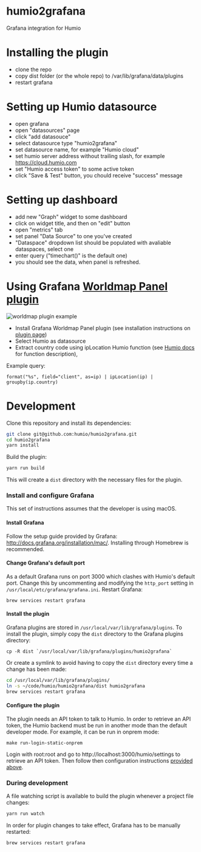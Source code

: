 # humio2grafana

Grafana integration for Humio

# Installing the plugin
-   clone the repo
-   copy dist folder (or the whole repo) to /var/lib/grafana/data/plugins
-   restart grafana

# Setting up Humio datasource
-   open grafana
-   open "datasources" page
-   click "add datasouce"
-   select datasource type "humio2grafana"
-   set datasource name, for example "Humio cloud"
-   set humio server address without trailing slash, for example https://cloud.humio.com
-   set "Humio access token" to some active token
-   click "Save & Test" button, you chould receive "success" message

# Setting up dashboard
-   add new "Graph" widget to some dashboard
-   click on widget title, and then on "edit" button
-   open "metrics" tab
-   set panel "Data Source" to one you've created
-   "Dataspace" dropdown list should be populated with avaliable dataspaces, select one
-   enter query ("timechart()" is the default one)
-   you should see the data, when panel is refreshed.

# Using Grafana [Worldmap Panel plugin](https://grafana.com/plugins/grafana-worldmap-panel)

![worldmap plugin example](https://github.com/humio/humio2grafana/blob/master/img/worldmap-panel-example.png)

-   Install Grafana Worldmap Panel plugin (see installation instructions on [plugin page](https://grafana.com/plugins/grafana-worldmap-panel))
-   Select Humio as datasource
-   Extract country code using ipLocation Humio function (see [Humio docs](https://docs.humio.com/) for function description),


Example query:
```
format("%s", field="client", as=ip) | ipLocation(ip) | groupby(ip.country)
```

# Development
Clone this repository and install its dependencies:

```bash
git clone git@github.com:humio/humio2grafana.git
cd humio2grafana
yarn install
```

Build the plugin:
```bash
yarn run build
```

This will create a `dist` directory with the necessary files for the plugin.

### Install and configure Grafana
This set of instructions assumes that the developer is using macOS. 

#### Install Grafana
Follow the setup guide provided by Grafana: http://docs.grafana.org/installation/mac/. Installing through Homebrew is recommended.

#### Change Grafana's default port
As a default Grafana runs on port 3000 which clashes with Humio's default port. Change this by uncommenting and modifying the `http_port` setting in `/usr/local/etc/grafana/grafana.ini`. Restart Grafana:

```
brew services restart grafana
```

#### Install the plugin
Grafana plugins are stored in `/usr/local/var/lib/grafana/plugins`. To install the plugin, simply copy the `dist` directory to the Grafana plugins directory:

```
cp -R dist `/usr/local/var/lib/grafana/plugins/humio2grafana`
```

Or create a symlink to avoid having to copy the `dist` directory every time a change has been made:

```bash
cd /usr/local/var/lib/grafana/plugins/
ln -s ~/code/humio/humio2grafana/dist humio2grafana
brew services restart grafana
```

#### Configure the plugin
The plugin needs an API token to talk to Humio. In order to retrieve an API token, the Humio backend must be run in another mode than the default developer mode. For example, it can be run in onprem mode:

```
make run-login-static-onprem
```

Login with root:root and go to http://localhost:3000/humio/settings to retrieve an API token. Then follow then configuration instructions [provided above](#setting-up-humio-datasource).

### During development
A file watching script is available to build the plugin whenever a project file changes:

```bash
yarn run watch
```

In order for plugin changes to take effect, Grafana has to be manually restarted:

```
brew services restart grafana
```